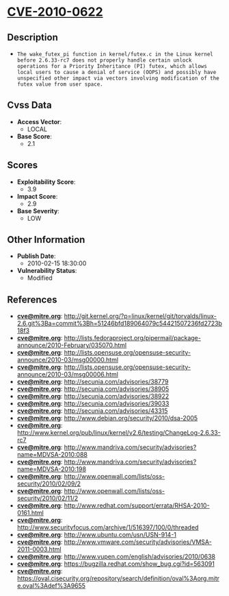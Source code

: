 
# [CVE-2010-0622](http://git.kernel.org/?p=linux/kernel/git/torvalds/linux-2.6.git%3Ba=commit%3Bh=51246bfd189064079c54421507236fd2723b18f3)

## Description

- `The wake_futex_pi function in kernel/futex.c in the Linux kernel before 2.6.33-rc7 does not properly handle certain unlock operations for a Priority Inheritance (PI) futex, which allows local users to cause a denial of service (OOPS) and possibly have unspecified other impact via vectors involving modification of the futex value from user space.`

## Cvss Data

- **Access Vector**:
  - LOCAL
- **Base Score**:
  - 2.1

## Scores

- **Exploitability Score**:
  - 3.9
- **Impact Score**:
  - 2.9
- **Base Severity**:
  - LOW

## Other Information

- **Publish Date**:
  - 2010-02-15 18:30:00
- **Vulnerability Status**:
  - Modified

## References

- **cve@mitre.org**: http://git.kernel.org/?p=linux/kernel/git/torvalds/linux-2.6.git%3Ba=commit%3Bh=51246bfd189064079c54421507236fd2723b18f3
- **cve@mitre.org**: http://lists.fedoraproject.org/pipermail/package-announce/2010-February/035070.html
- **cve@mitre.org**: http://lists.opensuse.org/opensuse-security-announce/2010-03/msg00000.html
- **cve@mitre.org**: http://lists.opensuse.org/opensuse-security-announce/2010-03/msg00006.html
- **cve@mitre.org**: http://secunia.com/advisories/38779
- **cve@mitre.org**: http://secunia.com/advisories/38905
- **cve@mitre.org**: http://secunia.com/advisories/38922
- **cve@mitre.org**: http://secunia.com/advisories/39033
- **cve@mitre.org**: http://secunia.com/advisories/43315
- **cve@mitre.org**: http://www.debian.org/security/2010/dsa-2005
- **cve@mitre.org**: http://www.kernel.org/pub/linux/kernel/v2.6/testing/ChangeLog-2.6.33-rc7
- **cve@mitre.org**: http://www.mandriva.com/security/advisories?name=MDVSA-2010:088
- **cve@mitre.org**: http://www.mandriva.com/security/advisories?name=MDVSA-2010:198
- **cve@mitre.org**: http://www.openwall.com/lists/oss-security/2010/02/09/2
- **cve@mitre.org**: http://www.openwall.com/lists/oss-security/2010/02/11/2
- **cve@mitre.org**: http://www.redhat.com/support/errata/RHSA-2010-0161.html
- **cve@mitre.org**: http://www.securityfocus.com/archive/1/516397/100/0/threaded
- **cve@mitre.org**: http://www.ubuntu.com/usn/USN-914-1
- **cve@mitre.org**: http://www.vmware.com/security/advisories/VMSA-2011-0003.html
- **cve@mitre.org**: http://www.vupen.com/english/advisories/2010/0638
- **cve@mitre.org**: https://bugzilla.redhat.com/show_bug.cgi?id=563091
- **cve@mitre.org**: https://oval.cisecurity.org/repository/search/definition/oval%3Aorg.mitre.oval%3Adef%3A9655
